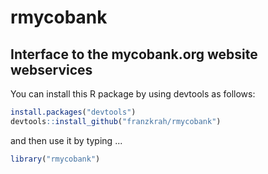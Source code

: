 # rmycobank
## Interface to the mycobank.org website webservices
You can install this R package by using devtools as follows:

```r
install.packages("devtools")
devtools::install_github("franzkrah/rmycobank")
```

and then use it by typing ...

```r
library("rmycobank")
```
